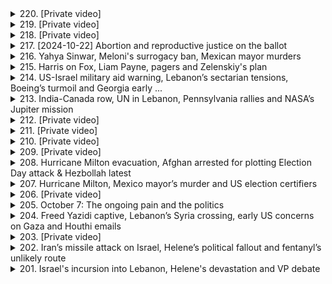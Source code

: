 <details>
<summary>220. [Private video]</summary><br>

<a href="https://www.youtube.com/watch?v=rCboRouC3Z8" target="_blank">
    <img src="https://img.youtube.com/vi/rCboRouC3Z8/maxresdefault.jpg" 
        alt="[Youtube]" width="200">
</a>

# [Private video]


</details>

<details>
<summary>219. [Private video]</summary><br>

<a href="https://www.youtube.com/watch?v=BI9-7uZTmRE" target="_blank">
    <img src="https://img.youtube.com/vi/BI9-7uZTmRE/maxresdefault.jpg" 
        alt="[Youtube]" width="200">
</a>

# [Private video]


</details>

<details>
<summary>218. [Private video]</summary><br>

<a href="https://www.youtube.com/watch?v=dUoQKW1VDbo" target="_blank">
    <img src="https://img.youtube.com/vi/dUoQKW1VDbo/maxresdefault.jpg" 
        alt="[Youtube]" width="200">
</a>

# [Private video]


</details>

<details>
<summary>217. [2024-10-22] Abortion and reproductive justice on the ballot</summary><br>

<a href="https://www.youtube.com/watch?v=-H21IzpGwks" target="_blank">
    <img src="https://img.youtube.com/vi/-H21IzpGwks/maxresdefault.jpg" 
        alt="[Youtube]" width="200">
</a>

# Abortion and reproductive justice on the ballot

## 報導重點摘要: 選舉期間的墮胎權與黑人母體健康

以下是基於提供的原文內容的重點摘要，以小節和條列式呈現：

**一、選戰背景下的墮胎權爭議:**

*   **遊說策略:** 民主黨支持墮胎權，而共和黨則反對，但黑人母體健康議題更廣泛，相對具有跨黨派的合作空間。 遊說團體旨在利用羅逆權案被推翻後的時機，動員選民。
*   **選民動員:** 尤其在摇摆州的選民動員方面，黑人母體健康議題可能具有關鍵作用，利用該議題可擴大投票群體並改變選情。

**二、黑人母體死亡率問題:**

*   **嚴重程度:**黑人女性的母體死亡率遠高於其他族裔女性，且多數死因可避免，但由於獲得醫療照護受限，導致情況惡化。
*   **地區差異:**南方州（如喬治亞），黑人母體死亡率特別高，同時也是墮胎限制嚴格的地區，加劇了黑人女性的風險。
*   **可解決性:**即使對墮胎立場不同，不少共和黨女性也支持通過跨黨派法案解決黑人母體死亡率問題。

**三、哈里斯副總統的策略:**

*   **突出議題:**哈里斯副總統在競選中強調黑人女性的母體健康問題，藉此擴大支持者基礎。
*   **政策藍圖:**她提出的藍圖旨在改善黑人母體健康狀況，已於2022年公布，著重改善醫療可及性。
*   **倡議呼籲:**然而，社會運動倡導者呼籲她提出更具體和更明確的政策提案。
* **潛在爭議:**突出討論黑人母體健康可能引發與羅案相關的爭議，或疏離對相關問題不甚了解的選民。

**四、選舉策略與倡議重點:**

*   **議題連結:**倡導者認為，在選舉期間強調黑人母體健康問題至關重要，尤其在羅案覆滅之後。
*   **政策重點:**倡議強調需要增加醫療照護的可及性，解決種族差距，改善黑人女性的健康狀況。
* **跨黨派潛力:** 儘管墮胎問題本身具高度爭議性，但改善黑人母體健康議題有潛力取得跨黨派共識，促進政策進展。
</details>

<details>
<summary>216. Yahya Sinwar, Meloni's surrogacy ban, Mexican mayor murders</summary><br>

<a href="https://www.youtube.com/watch?v=uK6E7NhvvKM" target="_blank">
    <img src="https://img.youtube.com/vi/uK6E7NhvvKM/maxresdefault.jpg" 
        alt="[Youtube]" width="200">
</a>

# Yahya Sinwar, Meloni's surrogacy ban, Mexican mayor murders


</details>

<details>
<summary>215. Harris on Fox, Liam Payne, pagers and Zelenskiy's plan</summary><br>

<a href="https://www.youtube.com/watch?v=z4gEwxLGWPg" target="_blank">
    <img src="https://img.youtube.com/vi/z4gEwxLGWPg/maxresdefault.jpg" 
        alt="[Youtube]" width="200">
</a>

# Harris on Fox, Liam Payne, pagers and Zelenskiy's plan


</details>

<details>
<summary>214. US-Israel military aid warning, Lebanon’s sectarian tensions, Boeing’s turmoil and Georgia early ...</summary><br>

<a href="https://www.youtube.com/watch?v=feGkM038O3U" target="_blank">
    <img src="https://img.youtube.com/vi/feGkM038O3U/maxresdefault.jpg" 
        alt="[Youtube]" width="200">
</a>

# US-Israel military aid warning, Lebanon’s sectarian tensions, Boeing’s turmoil and Georgia early ...


</details>

<details>
<summary>213. India-Canada row, UN in Lebanon, Pennsylvania rallies and NASA’s Jupiter mission</summary><br>

<a href="https://www.youtube.com/watch?v=zwsvE_zPYRs" target="_blank">
    <img src="https://img.youtube.com/vi/zwsvE_zPYRs/maxresdefault.jpg" 
        alt="[Youtube]" width="200">
</a>

# India-Canada row, UN in Lebanon, Pennsylvania rallies and NASA’s Jupiter mission


</details>

<details>
<summary>212. [Private video]</summary><br>

<a href="https://www.youtube.com/watch?v=g1PLiosK05c" target="_blank">
    <img src="https://img.youtube.com/vi/g1PLiosK05c/maxresdefault.jpg" 
        alt="[Youtube]" width="200">
</a>

# [Private video]


</details>

<details>
<summary>211. [Private video]</summary><br>

<a href="https://www.youtube.com/watch?v=Dmsbu7yJhM4" target="_blank">
    <img src="https://img.youtube.com/vi/Dmsbu7yJhM4/maxresdefault.jpg" 
        alt="[Youtube]" width="200">
</a>

# [Private video]


</details>

<details>
<summary>210. [Private video]</summary><br>

<a href="https://www.youtube.com/watch?v=CJh-t2zykG8" target="_blank">
    <img src="https://img.youtube.com/vi/CJh-t2zykG8/maxresdefault.jpg" 
        alt="[Youtube]" width="200">
</a>

# [Private video]


</details>

<details>
<summary>209. [Private video]</summary><br>

<a href="https://www.youtube.com/watch?v=cn3XlvkudqU" target="_blank">
    <img src="https://img.youtube.com/vi/cn3XlvkudqU/maxresdefault.jpg" 
        alt="[Youtube]" width="200">
</a>

# [Private video]


</details>

<details>
<summary>208. Hurricane Milton evacuation, Afghan arrested for plotting Election Day attack & Hezbollah latest</summary><br>

<a href="https://www.youtube.com/watch?v=NqinwV6Vze0" target="_blank">
    <img src="https://img.youtube.com/vi/NqinwV6Vze0/maxresdefault.jpg" 
        alt="[Youtube]" width="200">
</a>

# Hurricane Milton evacuation, Afghan arrested for plotting Election Day attack & Hezbollah latest


</details>

<details>
<summary>207. Hurricane Milton, Mexico mayor’s murder and US election certifiers</summary><br>

<a href="https://www.youtube.com/watch?v=py-GzCEZcEA" target="_blank">
    <img src="https://img.youtube.com/vi/py-GzCEZcEA/maxresdefault.jpg" 
        alt="[Youtube]" width="200">
</a>

# Hurricane Milton, Mexico mayor’s murder and US election certifiers


</details>

<details>
<summary>206. [Private video]</summary><br>

<a href="https://www.youtube.com/watch?v=KFd1m1HY0K8" target="_blank">
    <img src="https://img.youtube.com/vi/KFd1m1HY0K8/maxresdefault.jpg" 
        alt="[Youtube]" width="200">
</a>

# [Private video]


</details>

<details>
<summary>205. October 7: The ongoing pain and the politics</summary><br>

<a href="https://www.youtube.com/watch?v=GIlz5En7js4" target="_blank">
    <img src="https://img.youtube.com/vi/GIlz5En7js4/maxresdefault.jpg" 
        alt="[Youtube]" width="200">
</a>

# October 7: The ongoing pain and the politics


</details>

<details>
<summary>204. Freed Yazidi captive, Lebanon’s Syria crossing, early US concerns on Gaza and Houthi emails</summary><br>

<a href="https://www.youtube.com/watch?v=PCRNxrEv-8o" target="_blank">
    <img src="https://img.youtube.com/vi/PCRNxrEv-8o/maxresdefault.jpg" 
        alt="[Youtube]" width="200">
</a>

# Freed Yazidi captive, Lebanon’s Syria crossing, early US concerns on Gaza and Houthi emails


</details>

<details>
<summary>203. [Private video]</summary><br>

<a href="https://www.youtube.com/watch?v=zMNMOYaRh04" target="_blank">
    <img src="https://img.youtube.com/vi/zMNMOYaRh04/maxresdefault.jpg" 
        alt="[Youtube]" width="200">
</a>

# [Private video]


</details>

<details>
<summary>202. Iran’s missile attack on Israel, Helene’s political fallout and fentanyl’s unlikely route</summary><br>

<a href="https://www.youtube.com/watch?v=MOxXrjJ3OvY" target="_blank">
    <img src="https://img.youtube.com/vi/MOxXrjJ3OvY/maxresdefault.jpg" 
        alt="[Youtube]" width="200">
</a>

# Iran’s missile attack on Israel, Helene’s political fallout and fentanyl’s unlikely route


</details>

<details>
<summary>201. Israel's incursion into Lebanon, Helene's devastation and VP debate</summary><br>

<a href="https://www.youtube.com/watch?v=Wlq3IlZIyYI" target="_blank">
    <img src="https://img.youtube.com/vi/Wlq3IlZIyYI/maxresdefault.jpg" 
        alt="[Youtube]" width="200">
</a>

# Israel's incursion into Lebanon, Helene's devastation and VP debate


</details>

